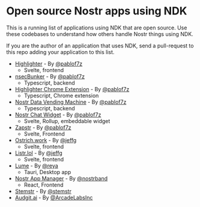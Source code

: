# Open source Nostr apps using NDK

This is a running list of applications using NDK that are open source. Use these codebases to understand
how others handle Nostr things using NDK.

If you are the author of an application that uses NDK, send a pull-request to this repo adding your application
to this list.

* [Highlighter](https://github.com/kind-0/highlighter) - By [@pablof7z](https://nostr.com/npub1l2vyh47mk2p0qlsku7hg0vn29faehy9hy34ygaclpn66ukqp3afqutajft)
    * Svelte, frontend
* [nsecBunker](https://github.com/kind-0/nsecbunkerd) - By [@pablof7z](https://nostr.com/npub1l2vyh47mk2p0qlsku7hg0vn29faehy9hy34ygaclpn66ukqp3afqutajft)
    * Typescript, backend
* [Highlighter Chrome Extension](https://github.com/pablof7z/highlighter-chrome-extension/) - By [@pablof7z](https://nostr.com/npub1l2vyh47mk2p0qlsku7hg0vn29faehy9hy34ygaclpn66ukqp3afqutajft)
    * Typescript, Chrome extension
* [Nostr Data Vending Machine](https://github.com/pablof7z/nostr-data-vending-machine) - By [@pablof7z](https://nostr.com/npub1l2vyh47mk2p0qlsku7hg0vn29faehy9hy34ygaclpn66ukqp3afqutajft)
    * Typescript, backend
* [Nostr Chat Widget](https://github.com/pablof7z/nostr-chat-widget) - By [@pablof7z](https://nostr.com/npub1l2vyh47mk2p0qlsku7hg0vn29faehy9hy34ygaclpn66ukqp3afqutajft)
    * Svelte, Rollup, embeddable widget
* [Zapstr](https://github.com/pablof7z/nostr-chat-widget) - By [@pablof7z](https://nostr.com/npub1l2vyh47mk2p0qlsku7hg0vn29faehy9hy34ygaclpn66ukqp3afqutajft)
    * Svelte, Frontend
* [Ostrich.work](https://github.com/erskingardner/ostrich.work) - By [@jeffg](https://nostr.com/npub1zuuajd7u3sx8xu92yav9jwxpr839cs0kc3q6t56vd5u9q033xmhsk6c2uc)
    * Svelte, frontend
* [Listr.lol](https://github.com/erskingardner/listr) - By [@jeffg](https://nostr.com/npub1zuuajd7u3sx8xu92yav9jwxpr839cs0kc3q6t56vd5u9q033xmhsk6c2uc)
    * Svelte, frontend
* [Lume](https://github.com/luminous-devs/lume) - By [@reya](https://nostr.com/npub1zfss807aer0j26mwp2la0ume0jqde3823rmu97ra6sgyyg956e0s6xw445)
    * Tauri, Desktop app
* [Nostr App Manager](https://github.com/nostrband/nostr-app-manager) - By [@nostrband](https://nostr.com/npub1wc4rc9wxl2gfzxl384g0cw3f79nrms0sfdpe02y7aasy7c3we4sqd0qywr)
    * React, Frontend
* [Stemstr](https://github.com/stemstr/Client) - By [@stemstr](https://nostr.com/npub1stemstrls4f5plqeqkeq43gtjhtycuqd9w25v5r5z5ygaq2n2sjsd6mul5)
* [Audgit.ai](https://github.com/ArcadeLabsInc/audgit.ai) - By [@ArcadeLabsInc](https://nostr.com/npub1tlv67m7xvlyplzexuynmfpguvyet0sjffce3y8vu0suuyuwgzauqjk7fdm)
